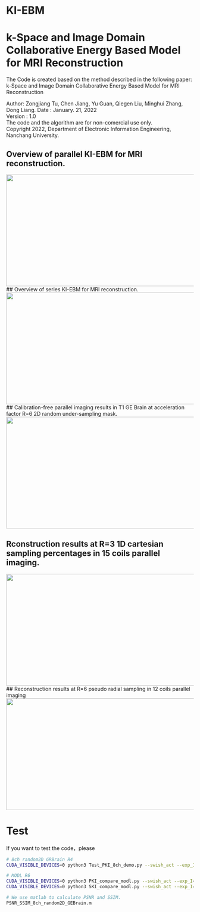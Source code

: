 # KI-EBM
# k-Space and Image Domain Collaborative Energy Based Model for MRI Reconstruction
The Code is created based on the method described in the following paper: k-Space and Image Domain Collaborative Energy Based Model for MRI Reconstruction

Author: Zongjiang Tu, Chen Jiang, Yu Guan, Qiegen Liu, Minghui Zhang, Dong Liang.
Date : January. 21, 2022  
Version : 1.0   
The code and the algorithm are for non-comercial use only.   
Copyright 2022, Department of Electronic Information Engineering, Nanchang University. 

## Overview of parallel KI-EBM for MRI reconstruction.
 <div align="center"><img src="https://github.com/yqx7150/KI-EBM/tree/main/Figures/PKI-EBM.png" width = "600" height = "300"> </div>
## Overview of series KI-EBM for MRI reconstruction.
 <div align="center"><img src="https://github.com/yqx7150/KI-EBM/tree/main/Figures/SKI-EBM.png" width = "600" height = "300"> </div>
## Calibration-free parallel imaging results in T1 GE Brain at acceleration factor R=6 2D random under-sampling mask.
 <div align="center"><img src="https://github.com/yqx7150/KI-EBM/tree/main/Figures/8chR6.png" width = "600" height = "300"> </div>

## Rconstruction results at R=3 1D cartesian sampling percentages in 15 coils parallel imaging. 
 <div align="center"><img src="https://github.com/yqx7150/KI-EBM/tree/main/Figures/DDP_R3.png" width = "600" height = "300"> </div>
## Reconstruction results at R=6 pseudo radial sampling in 12 coils parallel imaging
 <div align="center"><img src="https://github.com/yqx7150/KI-EBM/tree/main/Figures/MODL.png" width = "600" height = "300"> </div>

# Test
If you want to test the code，please
```bash
# 8ch random2D GRBrain R4
CUDA_VISIBLE_DEVICES=0 python3 Test_PKI_8ch_demo.py --swish_act --exp_I=SIAT_I --resume_iter_I=169500 --exp_K=SIAT_K --resume_iter_K=124500 --step_lr_I=300 --step_lr_K=100

# MODL R6
CUDA_VISIBLE_DEVICES=0 python3 PKI_compare_modl.py --swish_act --exp_I=SIAT_I --resume_iter_I=169500 --exp_K=SIAT_K --resume_iter_K=124500 --step_lr_I=10 --step_lr_K=10
CUDA_VISIBLE_DEVICES=0 python3 SKI_compare_modl.py --swish_act --exp_I=SIAT_I --resume_iter_I=169500 --exp_K=SIAT_K --resume_iter_K=124500 --step_lr_I=10 --step_lr_K=10

# We use matlab to calculate PSNR and SSIM.
PSNR_SSIM_8ch_random2D_GEBrain.m
```
